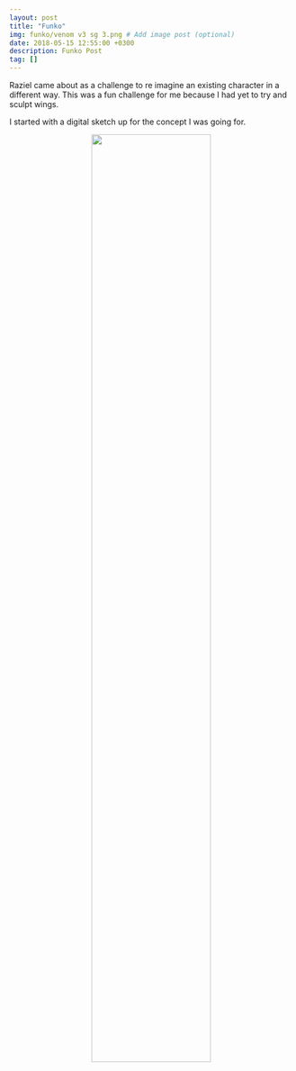 ```yaml
---
layout: post
title: "Funko"
img: funko/venom v3 sg 3.png # Add image post (optional)
date: 2018-05-15 12:55:00 +0300
description: Funko Post
tag: []
---
```


Raziel came about as a challenge to re imagine an existing character in a different way. This was a fun challenge for me because I had yet to try and sculpt wings. 

I started with a digital sketch up for the concept I was going for.

<p align="center">
	<img src="{{ '/assets/img/funko/venom v3 sg 3.png' | prepend: site.baseurl }}" alt=""  style="width: 65%; height: 65%"> 
	<!-- <figcaption>Caption</figcaption> -->
</p>
